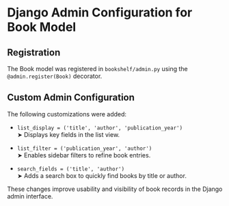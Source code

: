 # Django Admin Configuration for Book Model

## Registration
The Book model was registered in `bookshelf/admin.py` using the `@admin.register(Book)` decorator.

## Custom Admin Configuration

The following customizations were added:

- `list_display = ('title', 'author', 'publication_year')`  
  ➤ Displays key fields in the list view.

- `list_filter = ('publication_year', 'author')`  
  ➤ Enables sidebar filters to refine book entries.

- `search_fields = ('title', 'author')`  
  ➤ Adds a search box to quickly find books by title or author.

These changes improve usability and visibility of book records in the Django admin interface.
